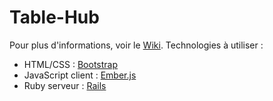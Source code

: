 Table-Hub
=========

Pour plus d'informations, voir le [Wiki](https://github.com/clarus/table-hub/wiki). Technologies à utiliser :
* HTML/CSS : [Bootstrap](http://getbootstrap.com/)
* JavaScript client : [Ember.js](http://emberjs.com/)
* Ruby serveur : [Rails](http://rubyonrails.org/)
